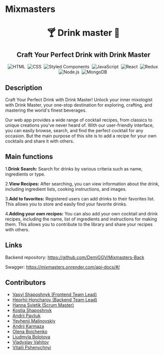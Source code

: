 # Mixmasters

<h1 align="center"> 🍸 Drink master 🍹 </h1>

<h2 align="center"> Craft Your Perfect Drink with Drink Master </h2>

<span align="center"> 
  
![HTML](https://img.shields.io/badge/html5-%23E34F26.svg?style=for-the-badge&logo=html5&logoColor=white)&nbsp;
![CSS](https://img.shields.io/badge/css3-%231572B6.svg?style=for-the-badge&logo=css3&logoColor=white)&nbsp;
![Styled Components](https://img.shields.io/badge/styled--components-DB7093?style=for-the-badge&logo=styled-components&logoColor=white)&nbsp;
![JavaScript](https://img.shields.io/badge/javascript-%23323330.svg?style=for-the-badge&logo=javascript&logoColor=%23F7DF1E)&nbsp;
![React](https://img.shields.io/badge/react-%2320232a.svg?style=for-the-badge&logo=react&logoColor=%2361DAFB)&nbsp;
![Redux](https://img.shields.io/badge/redux-%23593d88.svg?style=for-the-badge&logo=redux&logoColor=white)&nbsp;
![Node.js](https://img.shields.io/badge/node.js-6DA55F?style=for-the-badge&logo=node.js&logoColor=white)&nbsp;
![MongoDB](https://img.shields.io/badge/MongoDB-%234ea94b.svg?style=for-the-badge&logo=mongodb&logoColor=white)&nbsp;

</span>

## Description

Craft Your Perfect Drink with Drink Master! Unlock your inner mixologist with
Drink Master, your one-stop destination for exploring, crafting, and mastering
the world's finest beverages.

Our web app provides a wide range of cocktail recipes, from classics to unique
creations you've never heard of. With our user-friendly interface, you can
easily browse, search, and find the perfect cocktail for any occasion. But the
main purpose of this site is to add a recipe for your own cocktails and share it
with others.

## Main functions

1.**Drink Search:** Search for drinks by various criteria such as
name, ingredients or type.

2.**View Recipes:** After searching, you can view information about
the drink, including ingredient lists, cooking instructions, and images.

3.**Add to favorites:** Registered users can add drinks to their
favorites list. This allows you to store and easily find your favorite drinks.

4.**Adding your own recipes:** You can also add your own cocktail
and drink recipes, including the name, list of ingredients and instructions for
making them. This allows you to contribute to the library and share your recipes
with others.

## Links

Backend repository: https://github.com/DemiGGV/Mixmasters-Back

Swagger: https://mixmasters.onrender.com/api-docs/#/

## Contributors

- [Vasyl Shaposhnyk (Frontend Team Lead)](https://github.com/Vasyl24)
- [Heorhii Honcharov (Backend Team Lead)](https://github.com/DemiGGV)
- [Hanna Svietik (Scrum Master)](https://github.com/hsvietik)
- [Kostia Shaposhnyk](https://github.com/1192skm)
- [Andrii Pavliuk](https://github.com/andrpavl)
- [Yevhenii Malinovskiy](https://github.com/Travellin91)
- [Andrij Karmaza](https://github.com/AndrijKarmaza)
- [Olena Boichenko](https://github.com/Olena1010)
- [Liudmyla Bolotova](https://github.com/LiudmylaBolotova)
- [Vladyslav Vahitov](https://github.com/Elborn666)
- [Vitalii Pshenychnyi](https://github.com/vitaliipshenychnyi)

